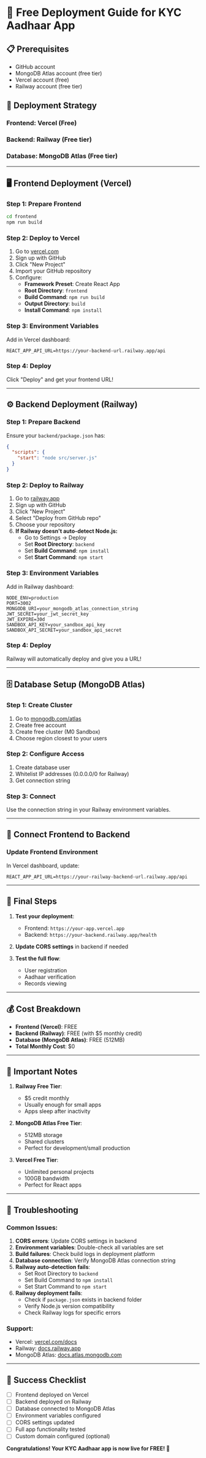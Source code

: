 # 🚀 Free Deployment Guide for KYC Aadhaar App

## 📋 Prerequisites
- GitHub account
- MongoDB Atlas account (free tier)
- Vercel account (free)
- Railway account (free tier)

## 🎯 Deployment Strategy

### Frontend: Vercel (Free)
### Backend: Railway (Free tier)
### Database: MongoDB Atlas (Free tier)

---

## 🖥️ Frontend Deployment (Vercel)

### Step 1: Prepare Frontend
```bash
cd frontend
npm run build
```

### Step 2: Deploy to Vercel
1. Go to [vercel.com](https://vercel.com)
2. Sign up with GitHub
3. Click "New Project"
4. Import your GitHub repository
5. Configure:
   - **Framework Preset**: Create React App
   - **Root Directory**: `frontend`
   - **Build Command**: `npm run build`
   - **Output Directory**: `build`
   - **Install Command**: `npm install`

### Step 3: Environment Variables
Add in Vercel dashboard:
```
REACT_APP_API_URL=https://your-backend-url.railway.app/api
```

### Step 4: Deploy
Click "Deploy" and get your frontend URL!

---

## ⚙️ Backend Deployment (Railway)

### Step 1: Prepare Backend
Ensure your `backend/package.json` has:
```json
{
  "scripts": {
    "start": "node src/server.js"
  }
}
```

### Step 2: Deploy to Railway
1. Go to [railway.app](https://railway.app)
2. Sign up with GitHub
3. Click "New Project"
4. Select "Deploy from GitHub repo"
5. Choose your repository
6. **If Railway doesn't auto-detect Node.js:**
   - Go to Settings → Deploy
   - Set **Root Directory**: `backend`
   - Set **Build Command**: `npm install`
   - Set **Start Command**: `npm start`

### Step 3: Environment Variables
Add in Railway dashboard:
```
NODE_ENV=production
PORT=3002
MONGODB_URI=your_mongodb_atlas_connection_string
JWT_SECRET=your_jwt_secret_key
JWT_EXPIRE=30d
SANDBOX_API_KEY=your_sandbox_api_key
SANDBOX_API_SECRET=your_sandbox_api_secret
```

### Step 4: Deploy
Railway will automatically deploy and give you a URL!

---

## 🗄️ Database Setup (MongoDB Atlas)

### Step 1: Create Cluster
1. Go to [mongodb.com/atlas](https://mongodb.com/atlas)
2. Create free account
3. Create free cluster (M0 Sandbox)
4. Choose region closest to your users

### Step 2: Configure Access
1. Create database user
2. Whitelist IP addresses (0.0.0.0/0 for Railway)
3. Get connection string

### Step 3: Connect
Use the connection string in your Railway environment variables.

---

## 🔗 Connect Frontend to Backend

### Update Frontend Environment
In Vercel dashboard, update:
```
REACT_APP_API_URL=https://your-railway-backend-url.railway.app/api
```

---

## 🎉 Final Steps

1. **Test your deployment**:
   - Frontend: `https://your-app.vercel.app`
   - Backend: `https://your-backend.railway.app/health`

2. **Update CORS settings** in backend if needed

3. **Test the full flow**:
   - User registration
   - Aadhaar verification
   - Records viewing

---

## 💰 Cost Breakdown

- **Frontend (Vercel)**: FREE
- **Backend (Railway)**: FREE (with $5 monthly credit)
- **Database (MongoDB Atlas)**: FREE (512MB)
- **Total Monthly Cost**: $0

---

## 🚨 Important Notes

1. **Railway Free Tier**: 
   - $5 credit monthly
   - Usually enough for small apps
   - Apps sleep after inactivity

2. **MongoDB Atlas Free Tier**:
   - 512MB storage
   - Shared clusters
   - Perfect for development/small production

3. **Vercel Free Tier**:
   - Unlimited personal projects
   - 100GB bandwidth
   - Perfect for React apps

---

## 🔧 Troubleshooting

### Common Issues:
1. **CORS errors**: Update CORS settings in backend
2. **Environment variables**: Double-check all variables are set
3. **Build failures**: Check build logs in deployment platform
4. **Database connection**: Verify MongoDB Atlas connection string
5. **Railway auto-detection fails**: 
   - Set Root Directory to `backend`
   - Set Build Command to `npm install`
   - Set Start Command to `npm start`
6. **Railway deployment fails**:
   - Check if `package.json` exists in backend folder
   - Verify Node.js version compatibility
   - Check Railway logs for specific errors

### Support:
- Vercel: [vercel.com/docs](https://vercel.com/docs)
- Railway: [docs.railway.app](https://docs.railway.app)
- MongoDB Atlas: [docs.atlas.mongodb.com](https://docs.atlas.mongodb.com)

---

## 🎯 Success Checklist

- [ ] Frontend deployed on Vercel
- [ ] Backend deployed on Railway
- [ ] Database connected to MongoDB Atlas
- [ ] Environment variables configured
- [ ] CORS settings updated
- [ ] Full app functionality tested
- [ ] Custom domain configured (optional)

**Congratulations! Your KYC Aadhaar app is now live for FREE! 🎉**
